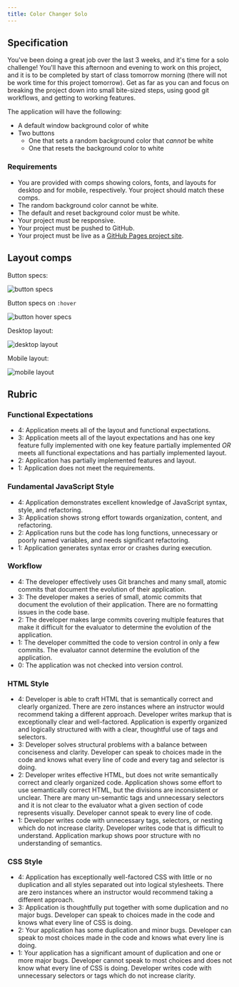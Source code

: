 ```yaml
---
title: Color Changer Solo
---
```


## Specification

You've been doing a great job over the last 3 weeks, and it's time for a solo challenge! You'll have this afternoon and evening to work on this project, and it is to be completed by start of class tomorrow morning (there will not be work time for this project tomorrow). Get as far as you can and focus on breaking the project down into small bite-sized steps, using good git workflows, and getting to working features.

The application will have the following:

- A default window background color of white
- Two buttons
  - One that sets a random background color that _cannot_ be white
  - One that resets the background color to white

### Requirements

- You are provided with comps showing colors, fonts, and layouts for desktop and for mobile, respectively. Your project should match these comps.
- The random background color cannot be white.
- The default and reset background color must be white.
- Your project must be responsive.
- Your project must be pushed to GitHub.
- Your project must be live as a [GitHub Pages project site](https://pages.github.com/).

## Layout comps

Button specs:

![button specs][button-specs]

Button specs on `:hover`

![button hover specs][button-hover-specs]

Desktop layout:

![desktop layout][desktop-base]


Mobile layout:

![mobile layout][mobile-base]


[desktop-base]: /assets/images/projects/color-changer/color-change-02.png
[mobile-base]: /assets/images/projects/color-changer/color-change-03.png
[button-specs]: /assets/images/projects/color-changer/color-change-05.png
[button-hover-specs]: /assets/images/projects/color-changer/color-change-06.png

## Rubric

### Functional Expectations

- 4: Application meets all of the layout and functional expectations.
- 3: Application meets all of the layout expectations and has one key feature fully implemented with one key feature partially implemented _OR_ meets all functional expectations and has partially implemented layout.
- 2: Application has partially implemented features and layout.
- 1: Application does not meet the requirements.

### Fundamental JavaScript Style

- 4: Application demonstrates excellent knowledge of JavaScript syntax, style, and refactoring.
- 3: Application shows strong effort towards organization, content, and refactoring.
- 2: Application runs but the code has long functions, unnecessary or poorly named variables, and needs significant refactoring.
- 1: Application generates syntax error or crashes during execution.

### Workflow

- 4: The developer effectively uses Git branches and many small, atomic commits that document the evolution of their application.
- 3: The developer makes a series of small, atomic commits that document the evolution of their application. There are no formatting issues in the code base.
- 2: The developer makes large commits covering multiple features that make it difficult for the evaluator to determine the evolution of the application.
- 1: The developer committed the code to version control in only a few commits. The evaluator cannot determine the evolution of the application.
- 0: The application was not checked into version control.

### HTML Style

- 4: Developer is able to craft HTML that is semantically correct and clearly organized. There are zero instances where an instructor would recommend taking a different approach. Developer writes markup that is exceptionally clear and well-factored. Application is expertly organized and logically structured with with a clear, thoughtful use of tags and selectors.
- 3:  Developer solves structural problems with a balance between conciseness and clarity. Developer can speak to choices made in the code and knows what every line of code and every tag and selector is doing.
- 2:  Developer writes effective HTML, but does not write semantically correct and clearly organized code. Application shows some effort to use semantically correct HTML, but the divisions are inconsistent or unclear. There are many un-semantic tags and unnecessary selectors and it is not clear to the evaluator what a given section of code represents visually. Developer cannot speak to every line of code.
- 1:  Developer writes code with unnecessary tags, selectors, or nesting which do not increase clarity. Developer writes code that is difficult to understand. Application markup shows poor structure with no understanding of semantics.

### CSS Style

- 4: Application has exceptionally well-factored CSS with little or no duplication and all styles separated out into logical stylesheets. There are zero instances where an instructor would recommend taking a different approach.
- 3:  Application is thoughtfully put together with some duplication and no major bugs. Developer can speak to choices made in the code and knows what every line of CSS is doing.
- 2:  Your application has some duplication and minor bugs. Developer can speak to most choices made in the code and knows what every line is doing.
- 1:  Your application has a significant amount of duplication and one or more major bugs. Developer cannot speak to most choices and does not know what every line of CSS is doing. Developer writes code with unnecessary selectors or tags which do not increase clarity.
